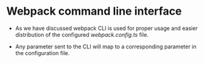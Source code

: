 # Webpack command line interface

- As we have discussed webpack CLI is used for proper usage and easier distribution of the configured _webpack.config.ts_ file.

- Any parameter sent to the CLI will map to a corresponding parameter in the configuration file.
